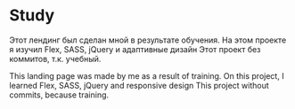 # Study

Этот лендинг был сделан мной в результате обучения. На этом проекте я изучил Flex, SASS, jQuery и адаптивные дизайн
Этот проект без коммитов, т.к. учебный.

This landing page was made by me as a result of training. On this project, I learned Flex, SASS, jQuery and responsive design
This project without commits, because training.
